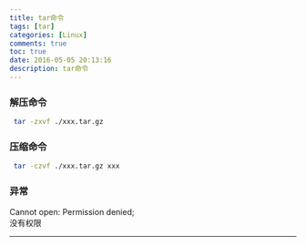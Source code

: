 ```yaml
---
title: tar命令
tags: [tar]
categories: [Linux]
comments: true
toc: true
date: 2016-05-05 20:13:16
description: tar命令
---
```

### 解压命令 
```bash
 tar -zxvf ./xxx.tar.gz
```
### 压缩命令 
```bash
 tar -czvf ./xxx.tar.gz xxx
```
### 异常

 Cannot open: Permission denied;  
  没有权限

---